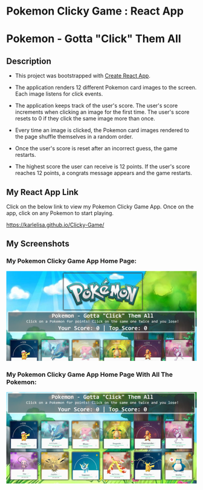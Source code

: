 # Pokemon Clicky Game : React App
# Pokemon - Gotta "Click" Them All

## Description

* This project was bootstrapped with [Create React App](https://github.com/facebook/create-react-app).

* The application renders 12 different Pokemon card images to the screen. Each image listens for click events.

* The application keeps track of the user's score. The user's score increments when clicking an image for the first time. The user's score resets to 0 if they click the same image more than once.

* Every time an image is clicked, the Pokemon card images rendered to the page shuffle themselves in a random order.

* Once the user's score is reset after an incorrect guess, the game restarts.

* The highest score the user can receive is 12 points. If the user's score reaches 12 points, a congrats message appears and the game restarts.


## My React App Link
Click on the below link to view my Pokemon Clicky Game App. Once on the app, click on any Pokemon to start playing.

https://karlelisa.github.io/Clicky-Game/


## My Screenshots

### My Pokemon Clicky Game App Home Page:
![My Pokemon Clicky Game App home page screenshot](/public/images/my-homepage-game-screenshot.png)



### My Pokemon Clicky Game App Home Page With All The Pokemon:
![My Pokemon Clicky Game App home page with all the Pokemkon screenshot](/public/images/my-homepage-with-all-pokemon-screenshot.png)






